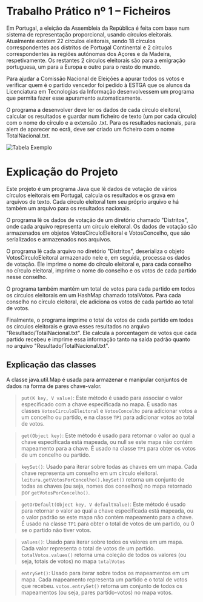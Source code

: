 # Trabalho Prático nº 1 – Ficheiros

Em Portugal, a eleição da Assembleia da República é feita com base num sistema de representação proporcional, usando círculos eleitorais. Atualmente existem 22 círculos eleitorais, sendo 18 círculos correspondentes aos distritos de Portugal Continental e 2 círculos correspondentes às regiões autónomas dos Açores e da Madeira, respetivamente. Os restantes 2 círculos eleitorais são para a emigração portuguesa, um para a Europa e outro para o resto do mundo.

Para ajudar a Comissão Nacional de Eleições a apurar todos os votos e verificar quem é o partido vencedor foi pedido à ESTGA que os alunos da Licenciatura em Tecnologias da Informação desenvolvessem um programa que permita fazer esse apuramento automaticamente.

O programa a desenvolver deve ler os dados de cada círculo eleitoral, calcular os resultados e guardar num ficheiro de texto (um por cada círculo) com o nome do círculo e a extensão .txt. Para os resultados nacionais, para alem de aparecer no ecrã, deve ser criado um ficheiro com o nome TotalNacional.txt.

![Tabela Exemplo](https://i.imgur.com/YzE6Clm.png)

# Explicação do Projeto

Este projeto é um programa Java que lê dados de votação de vários círculos eleitorais em Portugal, calcula os resultados e os grava em arquivos de texto. Cada círculo eleitoral tem seu próprio arquivo e há também um arquivo para os resultados nacionais.

O programa lê os dados de votação de um diretório chamado "Distritos", onde cada arquivo representa um círculo eleitoral. Os dados de votação são armazenados em objetos VotosCirculoEleitoral e VotosConcelho, que são serializados e armazenados nos arquivos.

O programa lê cada arquivo no diretório "Distritos", deserializa o objeto VotosCirculoEleitoral armazenado nele e, em seguida, processa os dados de votação. Ele imprime o nome do círculo eleitoral e, para cada conselho no círculo eleitoral, imprime o nome do conselho e os votos de cada partido nesse conselho.

O programa também mantém um total de votos para cada partido em todos os círculos eleitorais em um HashMap chamado totalVotos. Para cada conselho no círculo eleitoral, ele adiciona os votos de cada partido ao total de votos.

Finalmente, o programa imprime o total de votos de cada partido em todos os círculos eleitorais e grava esses resultados no arquivo "Resultado/TotalNacional.txt". Ele calcula a porcentagem de votos que cada partido recebeu e imprime essa informação tanto na saída padrão quanto no arquivo "Resultado/TotalNacional.txt".

## Explicação das classes

A classe java.util.Map é usada para armazenar e manipular conjuntos de dados na forma de pares chave-valor.

> `put(K key, V value)`: Este método é usado para associar o valor especificado com a chave especificada no mapa. É usado nas classes `VotosCirculoEleitoral` e `VotosConcelho` para adicionar votos a um concelho ou partido, e na classe `TP1` para adicionar votos ao total de votos.

> `get(Object key)`: Este método é usado para retornar o valor ao qual a chave especificada está mapeada, ou null se este mapa não contém mapeamento para a chave. É usado na classe `TP1` para obter os votos de um concelho ou partido.

> `keySet()`: Usado para iterar sobre todas as chaves em um mapa. Cada chave representa um conselho em um círculo eleitoral. `leitura.getVotosPorConcelho().keySet()` retorna um conjunto de todas as chaves (ou seja, nomes dos conselhos) no mapa retornado por `getVotosPorConcelho()`.

> `getOrDefault(Object key, V defaultValue)`: Este método é usado para retornar o valor ao qual a chave especificada está mapeada, ou o valor padrão se este mapa não contém mapeamento para a chave. É usado na classe `TP1` para obter o total de votos de um partido, ou 0 se o partido não tiver votos.

> `values()`: Usado para iterar sobre todos os valores em um mapa. Cada valor representa o total de votos de um partido. `totalVotos.values()` retorna uma coleção de todos os valores (ou seja, totais de votos) no mapa `totalVotos`

> `entrySet()`: Usado para iterar sobre todos os mapeamentos em um mapa. Cada mapeamento representa um partido e o total de votos que recebeu. `votos.entrySet()` retorna um conjunto de todos os mapeamentos (ou seja, pares partido-votos) no mapa votos.
